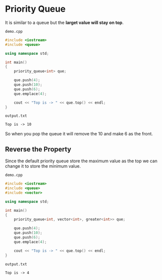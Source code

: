 # Priority Queue

It is similar to a queue but the **larget value will stay on top**.

`demo.cpp`

```cpp
#include <iostream>
#include <queue>

using namespace std;

int main()
{
    priority_queue<int> que;

    que.push(4);
    que.push(10);
    que.push(6);
    que.emplace(4);

    cout << "Top is -> " << que.top() << endl;
}
```

`output.txt`

```txt
Top is -> 10
```

So when you pop the queue it will remove the 10 and make 6 as the front.

## Reverse the Property

Since the default priority queue store the maximum value as the top we can change it to store the minimum value.

`demo.cpp`

```cpp
#include <iostream>
#include <queue>
#include <vector>

using namespace std;

int main()
{
    priority_queue<int, vector<int>, greater<int>> que;

    que.push(4);
    que.push(10);
    que.push(6);
    que.emplace(4);

    cout << "Top is -> " << que.top() << endl;
}
```

`output.txt`

```txt
Top is -> 4
```
